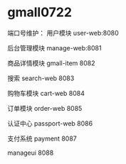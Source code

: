 # gmall0722

端口号维护：
用户模块
user-web:8080

后台管理模块
manage-web:8081

商品详情模块
gmall-item 8082


搜索
search-web 8083

购物车模块
cart-web 8084

订单模块
order-web 8085 

认证中心
passport-web 8086

支付系统
payment 8087

manageui 8088



  

